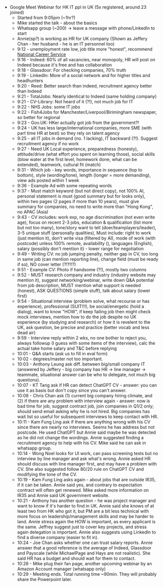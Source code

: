 - Google Meet Webinar for HK IT ppl in UK (5x registered, around 23 joined)
	- Started from 9:05pm (~1hr?)
	- Mike started the talk - about the basics
	- Whatsapp group (~200) -> leave a message with phone/LinkedIn to start
	- Annie(sp?) is working as HR for UK company (Shown as Jeffery Chan - her husband -  he is an IT personnel too)
	- 9:12 - unemployment rate low, job title more "honest", recommend [National Career Service](https://nationalcareers.service.gov.uk/)
	- 9:16 - Indeed: 60% of all vacancies, near monopoly, HR will post on Indeed because it's free and has collaboration
	- 9:18 - Glassdoor: For checking companies, 70% truth
	- 9:19 - LinkedIn: More of a social network and for higher titles and headhunters
	- 9:20 - Reed: Better search than indeed, recruitment agency better than Indeed
	- 9:21 - TotalJobs: Nearly identical to Indeed (same holding company)
	- 9:21 - CV-Library: Not heard of it (?!), not much job for IT
	- 9:22 - NHS Jobs: some IT jobs
	- 9:22 - Fish4Jobs for Manchester/Liverpool/Birimingham newspaper, so better for regional
	- 9:23 - Gov.UK: HKer actually got job from the government?!
	- 9:24 - UK has less large/international companies, more SME (with part time HR at best) so they rely on talent agency
	- 9:25 - all IT jobs in demand (no. 1 lacking), IT backward (?!). Suggest recruitment agency if no work
	- 9:27 - Need UK Local experience, preparedness (honesty), attitude/drive (what effort you spent on learning those), social skills (blow water at the first level, homework done, what can be extended), teamwork, cultural fit (match)
	- 9:31 - Which job - key words, importance in sequence (top to bottom), style (wording/tone), length (longer = more demanding), view ads posted within 1 week
	- 9:36 - Example Ad with some repeating words
	- 9:37 - Must match keyword (but not direct copy), not 100% AI, personal statement is must (good summary but for looks only), within two pages (2 pages if more than 10 years), must give summary for companies, no need to write more than "Hong Kong", no APAC (Asia)
	- 9:43 - CV includes: work exp, no age discrimination (not even write age), focus on recent 2-3 jobs, education & qualification (list more but not too many), tone/story want to tell (doer/teamplayers/leader), 3-5 unique stuff (personally qualities), Must include: right to work (just mention it), don't write visa (filtered by AI), mode of work (with postcode) unless 100% remote, availability (),  languages (English), salary (possibly don't mention it) - lower range for negotiation
	- 9:49 - Writing CV: no job jumping penalty, neither gap in CV, too long in same job (can mention reporting line), change field (must be ready if so), NO cover letter (?!?!!?)
	- 9:51 - Example CV: Photo if handsome (?!), mostly two columns
	- 9:52 - MUST research company and industry (industry website may mention it), suggest networking/webinar, write down Q&A potential from job description, MUST mention what support is needed (honest), ASK QUESTIONS (simple stuff), talk about salary (lower first)
	- 9:54 - Situational interview (problem solve, what recourse or has experience), professional (SUIT!!!), be social/energetic (hold a dialog), want to know "HOW", if keep failing job then might check mock interviews, mention how to do the job despite no UK experience (by studying and research) or how it is revelent to the UK, ask question, be precise and practice (better vocab and less dead air)
	- 9:59 - Interview reply within 2 wks, no one bother to reject you, always followup (I guess with some items of the interview), calc the actual take home salary and T&C before replying
	- 10:01 - Q&A starts (ask us to fill in eval form)
	- 10:02 - degrees/master not too important.
	- 10:03 - Anthony Leung ask diff. between big/small company IT (answered by Jeffery - big company has HR -> line manager -> teammate, situational answer can be who to delegate, not much big questions).
	- 10:07 - KT Tang ask if HR can detect ChatGPT CV - answer: you can use it as basis but don't copy since you can't answer.
	- 10:08 - Chris Chan ask (1) current big company hiring climate, and (2) if there are any problem with interview again - answer: now is bad time for job, suggest contract job, join companies in Q1/2 only; should send email asking why he is not hired. Big companies has wait list so useful for subsequent interviews to keep contact with HR.
	- 10:11 - Kam Fung Ling ask if there are anything wrong with his CV since there are nearly no interviews. Seems he has address but not postcode. He used ChatGPT but Annie said maybe he was detected as he did not change the wordings. Annie suggested finding a recruitment agency to help with his CV. Mike said he can ask in whatsapp group.
	- 10:14 - Wong Noel looks for UI work, can pass screening tests but no interview by line manager and ask what's wrong. Annie asked HR should discuss with line manager first, and may have a problem with CV. She also suggested follow 80/20 rule on ChatGPT CV and modifying the tone of the CV.
	- 10:19 - Kam Fung Ling asks again - about jobs that are outside IR35, if it can be taken. Annie said yes, and contrary to expectation contract will often get renewed. Mike asked more information on IR35 and Annie said UK government website.
	- 10:21 - Anthony has another question - he was project manager and want to know if it's harder to find in UK. Annie said she knows of at least two from HK who got it, but PM are a bit less technical with more focus on leadership/management skills and may be harder to land. Annie stress again the HOW is important, as every applicant is the same. Jeffrey suggest just to cover key projects, and stress again delegation is important. Annie also suggests using LinkedIn to find a diverse company (easier to fit in).
	- 10:24 - Joe Chan asks whether one can trust salary reports. Annie answer that a good reference is the average of Indeed, Glassdoor and Payscale (while MichaelPage and Hays are not realistic). She said HR has a budget and should wait for them to contact.
	- 10:28 - Mike plug their fan page, another upcoming webinar by an Amazon Account manager (whatsapp only)
	- 10:29 - Meeting ends. Total running time ~90min. They will probably share the Powerpoint later.

